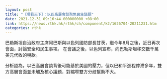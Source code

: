 ```yaml
---
layout: post
title: "《環看天下》：以巴高層會談聚焦民生議題"
date: 2021-12-31 09:16:44.000000000 +08:00
link: https://news.rthk.hk/rthk/ch/component/k2/1626704-20211231.htm
categories: rthk
---
```


巴勒斯坦自治政府主席阿巴斯與以色列國防部長甘茨，繼今年8月之後，近日再次會面，討論安全和民生事項。
在會議之後，以色列宣布，向巴勒斯坦移交數千萬美元代收的稅款。

分析認為，以巴高層會談背後可能基於美國的壓力，但以巴和平進程停滯多年，雙方高層會面並未觸及核心議題，對縮窄雙方分歧幫助不大。
